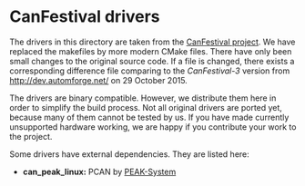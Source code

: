 # CanFestival drivers

The drivers in this directory are taken from the
[CanFestival project](http://www.canfestival.org/).
We have replaced the makefiles by more modern
CMake files. There have only been small changes
to the original source code. If a file is changed,
there exists a corresponding difference file
comparing to the _CanFestival-3_ version from
<http://dev.automforge.net/> on 29 October 2015.

The drivers are binary compatible. However, we
distribute them here in order to simplify the
build process. Not all original drivers are
ported yet, because many of them cannot be tested
by us. If you have made currently unsupported
hardware working, we are happy if you contribute
your work to the project.

Some drivers have external dependencies. They are
listed here:

* __can_peak_linux:__ PCAN by [PEAK-System](http://www.peak-system.com/fileadmin/media/linux/index.htm)
